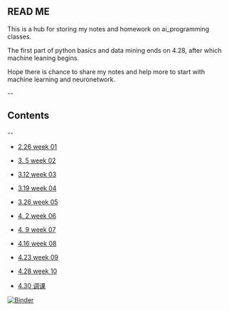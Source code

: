 ## READ ME
This is a hub for storing my notes and homework on ai_programming classes.  

The first part of python basics and data mining ends on 4.28, after which machine leaning begins.

Hope there is chance to share my notes and help more to start with machine learning and neuronetwork.  

--
## Contents
--

* [2.26 week 01](https://nbviewer.jupyter.org/github/heathcliff233/ai_programming/tree/master/2.26/)  

* [3. 5 week 02](https://nbviewer.jupyter.org/github/heathcliff233/ai_programming/tree/master/3.5/)  

* [3.12 week 03](https://nbviewer.jupyter.org/github/heathcliff233/ai_programming/tree/master/3.12/)  

* [3.19 week 04](https://nbviewer.jupyter.org/github/heathcliff233/ai_programming/tree/master/3.19/)  

* [3.26 week 05](https://nbviewer.jupyter.org/github/heathcliff233/ai_programming/tree/master/3.26/)  

* [4. 2 week 06](https://nbviewer.jupyter.org/github/heathcliff233/ai_programming/tree/master/4.2/)  

* [4. 9 week 07](https://nbviewer.jupyter.org/github/heathcliff233/ai_programming/tree/master/4.9/)

* [4.16 week 08](https://nbviewer.jupyter.org/github/heathcliff233/ai_programming/tree/master/4.16/)

* [4.23 week 09](https://nbviewer.jupyter.org/github/heathcliff233/ai_programming/tree/master/4.23/)  

* [4.28 week 10](https://nbviewer.jupyter.org/github/heathcliff233/ai_programming/tree/master/4.28/)  

* [4.30 调课](https://nbviewer.jupyter.org/github/heathcliff233/ai_programming/tree/master/4.30/)   

[![Binder](https://mybinder.org/badge_logo.svg)](https://mybinder.org/v2/gh/heathcliff233/ai_programming/master)

